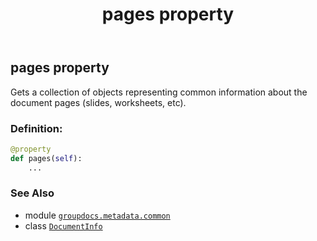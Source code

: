 ﻿---
title: pages property
second_title: GroupDocs.Metadata for Python via .NET API References
description: 
type: docs
url: /python-net/groupdocs.metadata.common/documentinfo/pages/
is_root: false
weight: 60
---

## pages property


Gets a collection of objects representing common information about the document pages (slides, worksheets, etc).
### Definition:
```python
@property
def pages(self):
    ...
```

### See Also
* module [`groupdocs.metadata.common`](../../)
* class [`DocumentInfo`](/metadata/python-net/groupdocs.metadata.common/documentinfo)
